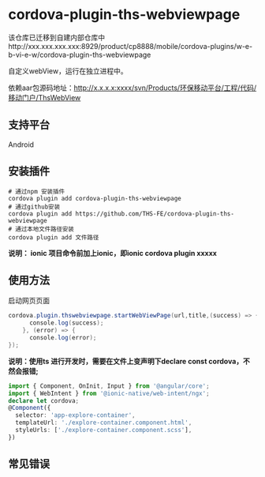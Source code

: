 # cordova-plugin-ths-webviewpage
该仓库已迁移到自建内部仓库中http://xxx.xxx.xxx.xxx:8929/product/cp8888/mobile/cordova-plugins/w-e-b-vi-e-w/cordova-plugin-ths-webviewpage

自定义webView，运行在独立进程中。

依赖aar包源码地址：http://x.x.x.x:xxxx/svn/Products/环保移动平台/工程/代码/移动门户/ThsWebView

## 支持平台

Android

## 安装插件

```
# 通过npm 安装插件
cordova plugin add cordova-plugin-ths-webviewpage
# 通过github安装
cordova plugin add https://github.com/THS-FE/cordova-plugin-ths-webviewpage
# 通过本地文件路径安装
cordova plugin add 文件路径
```

**说明： ionic 项目命令前加上ionic，即ionic cordova plugin xxxxx**

## 使用方法

启动网页页面

```java
cordova.plugin.thswebviewpage.startWebViewPage(url,title,(success) => {
      console.log(success);
    }, (error) => {
      console.log(error);
});
```

**说明：使用ts 进行开发时，需要在文件上变声明下declare const cordova，不然会报错;**

```typescript
import { Component, OnInit, Input } from '@angular/core';
import { WebIntent } from '@ionic-native/web-intent/ngx';
declare let cordova;
@Component({
  selector: 'app-explore-container',
  templateUrl: './explore-container.component.html',
  styleUrls: ['./explore-container.component.scss'],
})
```

## 常见错误
